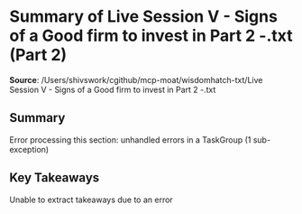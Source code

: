 # Summary of Live Session V - Signs of a Good firm to invest in Part 2 -.txt (Part 2)

**Source**: /Users/shivswork/cgithub/mcp-moat/wisdomhatch-txt/Live Session V - Signs of a Good firm to invest in Part 2 -.txt

## Summary
Error processing this section: unhandled errors in a TaskGroup (1 sub-exception)

## Key Takeaways
Unable to extract takeaways due to an error
